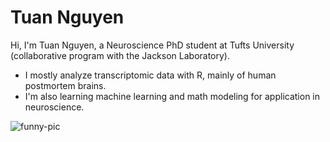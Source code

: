 # Tuan Nguyen

Hi, I'm Tuan Nguyen, a Neuroscience PhD student at Tufts University (collaborative program with the Jackson Laboratory). <br>

* I mostly analyze transcriptomic data with R, mainly of human postmortem brains.
* I'm also learning machine learning and math modeling for application in neuroscience.

<img align="center" alt="funny-pic" src="http://www.phdcomics.com/comics/archive/phd011406s.gif"/>
